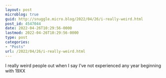 ```yaml
---
layout: post
microblog: true
guid: http://snuggle.micro.blog/2022/04/26/i-really-weird.html
post_id: 4547044
date: 2022-04-26T10:29:56-0000
lastmod: 2022-04-26T10:29:56-0000
type: post
categories:
- "Posts"
url: /2022/04/26/i-really-weird.html
---
```

<p>I really weird people out when I say I’ve not experienced any year beginning with 19XX</p>
